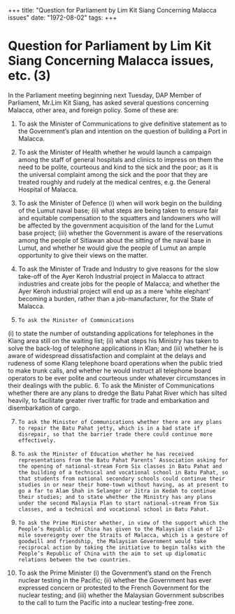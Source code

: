 +++ 
title: "Question for Parliament by Lim Kit Siang Concerning Malacca issues"
date: "1972-08-02"
tags:
+++

# Question for Parliament by Lim Kit Siang Concerning Malacca issues, etc. (3)

In the Parliament meeting beginning next Tuesday, DAP Member of Parliament, Mr.Lim Kit Siang, has asked several questions concerning Malacca, other area, and foreign policy. Some of these are:

1.	To ask the Minister of Communications to give definitive statement as to the Government’s plan and intention on the question of building a Port in Malacca.</u>

2.	To ask the Minister of Health whether he would launch a campaign among the staff of general hospitals and clinics to impress on them the need to be polite, courteous and kind to the sick and the poor; as it is the universal complaint among the sick and the poor that they are treated roughly and rudely at the medical centres, e.g. the General Hospital of Malacca.

3.	To ask the Minister of Defence 
(i)	when will work begin on the building of the Lumut naval base;
(ii)	what steps are being taken to ensure fair and equitable compensation to the squatters and landowners who will be affected by the government acquisition of the land for the Lumut base project; 
(iii)	whether the Government is aware of the reservations among the people of Sitiawan about the sitting of the naval base in Lumut, and whether he would give the people of Lumut an ample opportunity to give their views on the matter.

4.	To ask the Minister of Trade and Industry to give reasons for the slow take-off of the Ayer Keroh Industrial project in Malacca to attract industries and create jobs for the people of Malacca; and whether the Ayer Keroh industrial project will end up as a mere ‘white elephant’ becoming a burden, rather than a job-manufacturer, for the State of Malacca.
 
5.	   To ask the Minister of Communications
(i)	to state the number of outstanding applications for telephones in the Klang area still on the waiting list;
(ii)	what steps his Ministry has taken to solve the back-log of telephone applications in Klan; and 
(iii)	whether he is aware of widespread dissatisfaction and complaint at the delays and rudeness of some Klang telephone board operations when the public tried to make trunk calls, and whether he would instruct all telephone board operators to be ever polite and courteous under whatever circumstances in their dealings with the public.
6.	To ask the Minister of Communications whether there are any plans to dredge the Batu Pahat River which has silted heavily, to facilitate greater river traffic for trade and embarkation and disembarkation of cargo.   
  
7.	   To ask the Minister of Communications whether there are any plans to repair the Batu Pahat jetty, which is in a bad state if disrepair, so that the barrier trade there could continue more effectively.

8.	   To ask the Minister of Education whether he has received representations from the Batu Pahat Parents’ Association asking for the opening of national-stream Form Six classes in Batu Pahat and the building of a technical and vocational school in Batu Pahat, so that students from national secondary schools could continue their studies in or near their home-town without having, as at present to go a far to Alam Shah in Selangor or Jitra in Kedah to continue their studies; and to state whether the Ministry has any plans under the second Malaysia Plan to start national-stream From Six classes, and a technical and vocational school in Batu Pahat.

9.	   To ask the Prime Minister whether, in view of the support which the People’s Republic of China has given to the Malaysian claim of 12-mile sovereignty over the Straits of Malacca, which is a gesture of goodwill and friendship, the Malaysian Government would take reciprocal action by taking the initiative to begin talks with the People’s Republic of China with the aim to set up diplomatic relations between the two countries.

10.	To ask the Prime Minister 
(i)	the Government’s stand on the French nuclear testing in the Pacific;
(ii)	whether the Government has ever expressed concern or protested to the French Government for the nuclear testing; and
(iii)	whether the Malaysian Government subscribes to the call to turn the Pacific into a nuclear testing-free zone.
 
